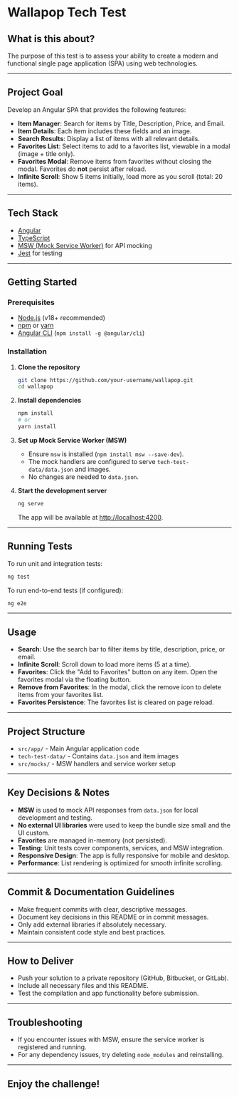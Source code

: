 # Wallapop Tech Test

## What is this about?

The purpose of this test is to assess your ability to create a modern and functional single page application (SPA) using web technologies.

---

## Project Goal

Develop an Angular SPA that provides the following features:

- **Item Manager**: Search for items by Title, Description, Price, and Email.
- **Item Details**: Each item includes these fields and an image.
- **Search Results**: Display a list of items with all relevant details.
- **Favorites List**: Select items to add to a favorites list, viewable in a modal (image + title only).
- **Favorites Modal**: Remove items from favorites without closing the modal. Favorites do **not** persist after reload.
- **Infinite Scroll**: Show 5 items initially, load more as you scroll (total: 20 items).

---

## Tech Stack

- [Angular](https://angular.io/)
- [TypeScript](https://www.typescriptlang.org/)
- [MSW (Mock Service Worker)](https://mswjs.io/) for API mocking
- [Jest](https://jestjs.io/) for testing

---

## Getting Started

### Prerequisites

- [Node.js](https://nodejs.org/) (v18+ recommended)
- [npm](https://www.npmjs.com/) or [yarn](https://yarnpkg.com/)
- [Angular CLI](https://angular.io/cli) (`npm install -g @angular/cli`)

### Installation

1. **Clone the repository**
   ```sh
   git clone https://github.com/your-username/wallapop.git
   cd wallapop
   ```

2. **Install dependencies**
   ```sh
   npm install
   # or
   yarn install
   ```

3. **Set up Mock Service Worker (MSW)**
   - Ensure `msw` is installed (`npm install msw --save-dev`).
   - The mock handlers are configured to serve `tech-test-data/data.json` and images.
   - No changes are needed to `data.json`.

4. **Start the development server**
   ```sh
   ng serve
   ```
   The app will be available at [http://localhost:4200](http://localhost:4200).

---

## Running Tests

To run unit and integration tests:

```sh
ng test
```

To run end-to-end tests (if configured):

```sh
ng e2e
```

---

## Usage

- **Search**: Use the search bar to filter items by title, description, price, or email.
- **Infinite Scroll**: Scroll down to load more items (5 at a time).
- **Favorites**: Click the "Add to Favorites" button on any item. Open the favorites modal via the floating button.
- **Remove from Favorites**: In the modal, click the remove icon to delete items from your favorites list.
- **Favorites Persistence**: The favorites list is cleared on page reload.

---

## Project Structure

- `src/app/` - Main Angular application code
- `tech-test-data/` - Contains `data.json` and item images
- `src/mocks/` - MSW handlers and service worker setup

---

## Key Decisions & Notes

- **MSW** is used to mock API responses from `data.json` for local development and testing.
- **No external UI libraries** were used to keep the bundle size small and the UI custom.
- **Favorites** are managed in-memory (not persisted).
- **Testing**: Unit tests cover components, services, and MSW integration.
- **Responsive Design**: The app is fully responsive for mobile and desktop.
- **Performance**: List rendering is optimized for smooth infinite scrolling.

---

## Commit & Documentation Guidelines

- Make frequent commits with clear, descriptive messages.
- Document key decisions in this README or in commit messages.
- Only add external libraries if absolutely necessary.
- Maintain consistent code style and best practices.

---

## How to Deliver

- Push your solution to a private repository (GitHub, Bitbucket, or GitLab).
- Include all necessary files and this README.
- Test the compilation and app functionality before submission.

---

## Troubleshooting

- If you encounter issues with MSW, ensure the service worker is registered and running.
- For any dependency issues, try deleting `node_modules` and reinstalling.

---

## Enjoy the challenge!